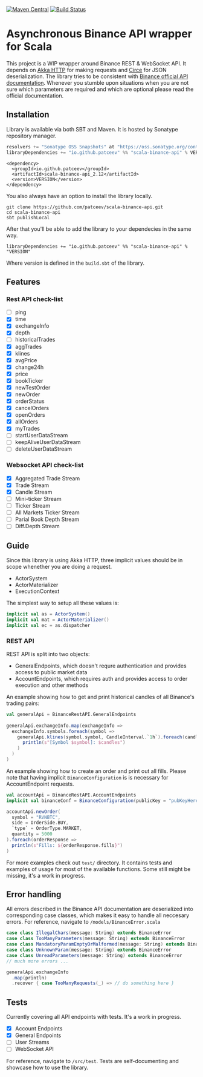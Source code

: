 [![Maven Central](https://maven-badges.herokuapp.com/maven-central/io.github.patceev/scala-binance-api_2.12/badge.svg)](https://maven-badges.herokuapp.com/maven-central/io.github.patceev/scala-binance-api_2.12) [![Build Status](https://travis-ci.com/patceev/scala-binance-api.svg?branch=master)](https://travis-ci.com/patceev/scala-binance-api)

# Asynchronous Binance API wrapper for Scala

This project is a WIP wrapper around Binance REST & WebSocket API. It depends on [Akka HTTP](https://github.com/akka/akka-http) for making requests and [Circe](https://github.com/circe/circe) for JSON deserialization. The library tries to be consistent with [Binance official API documentation](https://github.com/binance-exchange/binance-official-api-docs/blob/master/rest-api.md). Whenever you stumble upon situations when you are not sure which parameters are required and which are optional please read the official documentation.

## Installation

Library is available via both SBT and Maven. It is hosted by Sonatype repository manager.

```scala
resolvers += "Sonatype OSS Snapshots" at "https://oss.sonatype.org/content/repositories/snapshots"
libraryDependencies += "io.github.patceev" %% "scala-binance-api" % VERSION
```

```
<dependency>
  <groupId>io.github.patceev</groupId>
  <artifactId>scala-binance-api_2.12</artifactId>
  <version>VERSION</version>
</dependency>
```

You also always have an option to install the library locally.

```
git clone https://github.com/patceev/scala-binance-api.git
cd scala-binance-api
sbt publishLocal
```

After that you'll be able to add the library to your dependecies in the same way.

```libraryDependencies += "io.github.patceev" %% "scala-binance-api" % "VERSION"```

Where version is defined in the `build.sbt` of the library.

## Features

### Rest API check-list

- [ ] ping
- [x] time
- [x] exchangeInfo
- [x] depth
- [ ] historicalTrades
- [x] aggTrades
- [x] klines
- [x] avgPrice
- [x] change24h
- [x] price
- [x] bookTicker
- [x] newTestOrder
- [x] newOrder
- [x] orderStatus
- [x] cancelOrders
- [x] openOrders
- [x] allOrders
- [x] myTrades
- [ ] startUserDataStream
- [ ] keepAliveUserDataStream
- [ ] deleteUserDataStream

### Websocket API check-list

- [x] Aggregated Trade Stream
- [x] Trade Stream
- [x] Candle Stream
- [ ] Mini-ticker Stream
- [ ] Ticker Stream
- [ ] All Markets Ticker Stream
- [ ] Parial Book Depth Stream
- [ ] Diff.Depth Stream

## Guide

Since this library is using Akka HTTP, three implicit values should be in scope whenether you are doing a request.
- ActorSystem
- ActorMaterializer
- ExecutionContext

The simplest way to setup all these values is:

```scala
implicit val as = ActorSystem()
implicit val mat = ActorMaterializer()
implicit val ec = as.dispatcher
```

### REST API

REST API is split into two objects:

- GeneralEndpoints, which doesn't requre authentication and provides access to public market data
- AccountEndpoints, which requires auth and provides access to order execution and other methods

An example showing how to get and print historical candles of all Binance's trading pairs:

```scala
val generalApi = BinanceRestAPI.GeneralEndpoints
	
generalApi.exchangeInfo.map(exchangeInfo => 
  exchangeInfo.symbols.foreach(symbol =>
    generalApi.klines(symbol.symbol, CandleInterval.`1h`).foreach(candles =>
      println(s"[Symbol $symbol]: $candles")
    )
  )
)
```

An example showing how to create an order and print out all fills. Please note that having implicit `BinanceConfiguration` is is necessary for AccountEndpoint requests.

```scala
val accountApi = BinanceRestAPI.AccountEndpoints
implicit val binanceConf = BinanceConfiguration(publicKey = "pubKeyHere", privateKey = "privKeyHere")

accountApi.newOrder(
  symbol = "RVNBTC", 
  side = OrderSide.BUY, 
  `type` = OrderType.MARKET,
  quantity = 5000
).foreach(orderResponse => 
  println(s"Fills: ${orderResponse.fills}")
)
```

For more examples check out `test/` directory. It contains tests and examples of usage for most of the available functions. Some still might be missing, it's a work in progress.

## Error handling

All errors described in the Binance API documentation are deserialized into corresponding case classes, which makes it easy to handle all neccesary errors. For reference, navigate to `/models/BinanceError.scala`

```scala
case class IllegalChars(message: String) extends BinanceError
case class TooManyParameters(message: String) extends BinanceError
case class MandatoryParamEmptyOrMalformed(message: String) extends BinanceError
case class UnknownParam(message: String) extends BinanceError
case class UnreadParameters(message: String) extends BinanceError
// much more errors ...
```

```scala
generalApi.exchangeInfo
  .map(println)
  .recover { case TooManyRequests(_) => // do something here }
```

## Tests

Currently covering all API endpoints with tests. It's a work in progress.

- [x] Account Endpoints
- [x] General Endpoints
- [ ] User Streams
- [ ] WebSocket API

For reference, navigate to `/src/test`. Tests are self-documenting and showcase how to use the library.
